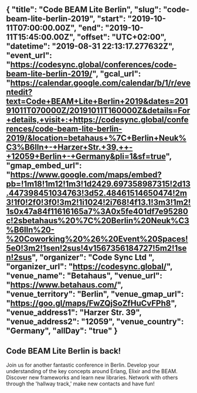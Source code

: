 {
  "title": "Code BEAM Lite Berlin",
  "slug": "code-beam-lite-berlin-2019",
  "start": "2019-10-11T07:00:00.00Z",
  "end": "2019-10-11T15:45:00.00Z",
  "offset": "UTC+02:00",
  "datetime": "2019-08-31 22:13:17.277632Z",
  "event_url": "https://codesync.global/conferences/code-beam-lite-berlin-2019/",
  "gcal_url": "https://calendar.google.com/calendar/b/1/r/eventedit?text=Code+BEAM+Lite+Berlin+2019&dates=20191011T070000Z/20191011T160000Z&details=For+details,+visit+:+https://codesync.global/conferences/code-beam-lite-berlin-2019/&location=betahaus+%7C+Berlin+Neuk%C3%B6lln+-+Harzer+Str.+39,++-+12059+Berlin+-+Germany&pli=1&sf=true",
  "gmap_embed_url": "https://www.google.com/maps/embed?pb=!1m18!1m12!1m3!1d2429.697358987315!2d13.447398451034763!3d52.48461514650474!2m3!1f0!2f0!3f0!3m2!1i1024!2i768!4f13.1!3m3!1m2!1s0x47a84f11616165a7%3A0x5fe401df7e95280c!2sbetahaus%20%7C%20Berlin%20Neuk%C3%B6lln%20-%20Coworking%20%26%20Event%20Spaces!5e0!3m2!1sen!2sus!4v1567356184727!5m2!1sen!2sus", 
  "organizer": "Code Sync Ltd ",
  "organizer_url": "https://codesync.global/",
  "venue_name": "Betahaus",
  "venue_url": "https://www.betahaus.com/",
  "venue_territory": "Berlin",
  "venue_gmap_url": "https://goo.gl/maps/FwZQjSoZfHuCvFPh8",
  "venue_address1": "Harzer Str. 39",
  "venue_address2": "12059",
  "venue_country":  "Germany",
  "allDay": "true"
}
---
Code BEAM Lite Berlin is back!
---
Join us for another fantastic conference in Berlin. Develop your understanding
of the key concepts around Erlang, Elixir and the BEAM. Discover new
frameworks and learn new libraries. Network with others through
the 'hallway track,' make new contacts and have fun! 
